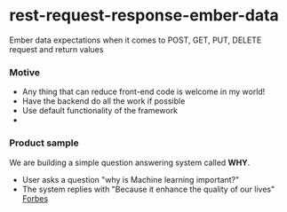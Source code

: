 # rest-request-response-ember-data
Ember data expectations when it comes to POST, GET, PUT, DELETE  request and return values

### Motive
* Any thing that can reduce front-end code is welcome in my world!
 * Have the backend do all the work if possible
 * Use default functionality of the framework
 * 

### Product sample
We are building a simple question answering system called **WHY**.
* User asks a question "why is Machine learning important?"
* The system replies with "Because it enhance the quality of our lives" [Forbes](http://www.forbes.com/sites/teradata/2015/07/16/why-machine-learning-is-the-next-penicillin/)

